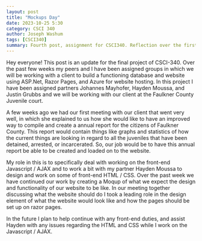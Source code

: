 ```yaml
---
layout: post
title: "Mockups Day"
date: 2023-10-25 5:30
category: CSCI 340
author: Joseph Washum
tags: [CSCI340]
summary: Fourth post, assignment for CSCI340. Reflection over the first client meeting for the final project and our mockup presentations.
---
```

Hey everyone! This post is an update for the final project of CSCI-340. Over the past few weeks my peers and I have been assigned groups in which we will be working with a client to build a functioning database and website using ASP.Net, Razor Pages, and Azure for website hosting. In this project I have been assigned partners Johannes Mayhofer, Hayden Moussa, and Justin Grubbs and we will be working with our client at the Faulkner County Juvenile court.

A few weeks ago we had our first meeting with our client that went very well, in which she explained to us how she would like to have an improved way to compile and create a annual report for the citizens of Faulkner County. This report would contain things like graphs and statistics of how the current things are looking in regard to all the juveniles that have been detained, arrested, or incarcerated. So, our job would be to have this annual report be able to be created and loaded on to the website.

My role in this is to specifically deal with working on the front-end Javascript / AJAX and to work a bit with my partner Hayden Moussa to design and work on some of front-end HTML / CSS. Over the past week we have continued our work by creating a Moqup of what we expect the design and functionality of our website to be like. In our meeting together discussing what the website should do I took a leading role in the design element of what the website would look like and how the pages should be set up on razor pages.

In the future I plan to help continue with any front-end duties, and assist Hayden with any issues regarding the HTML and CSS while I work on the Javascript / AJAX.